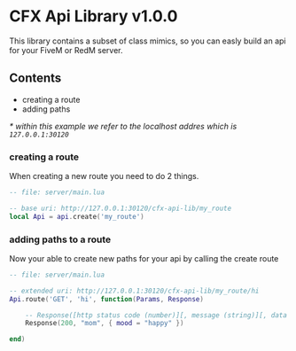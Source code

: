 # **CFX Api Library v1.0.0**
This library contains a subset of class mimics, so you can easly build an api for your FiveM or RedM server.

## Contents
- creating a route
- adding paths

_* within this example we refer to the localhost addres which is `127.0.0.1:30120`_

### creating a route
When creating a new route you need to do 2 things.
```lua
-- file: server/main.lua

-- base uri: http://127.0.0.1:30120/cfx-api-lib/my_route
local Api = api.create('my_route')
```

### adding paths to a route
Now your able to create new paths for your api by calling the create route
```lua
-- file: server/main.lua

-- extended uri: http://127.0.0.1:30120/cfx-api-lib/my_route/hi
Api.route('GET', 'hi', function(Params, Response)

	-- Response([http status code (number)][, message (string)][, data (table)])
	Response(200, "mom", { mood = "happy" })

end)
```